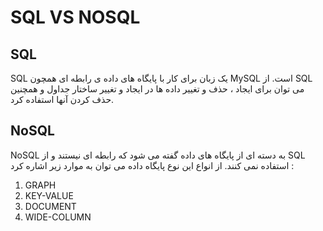 # SQL VS NOSQL

## SQL
SQL یک زبان برای کار با پایگاه های داده ی رابطه ای همچون MySQL است. از SQL می توان برای ایجاد ، حذف و تغییر داده ها در ایجاد و تغییر ساختار جداول و همچنین حذف کردن آنها استفاده کرد.

## NoSQL
NoSQL به دسته ای از پایگاه های داده گفته می شود که رابطه ای نیستند و از SQL استفاده نمی کنند.
از انواع این نوع پایگاه داده می توان به موارد زیر اشاره کرد : 
1. GRAPH
2. KEY-VALUE
3. DOCUMENT
4. WIDE-COLUMN